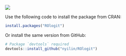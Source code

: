 [![](http://cranlogs.r-pkg.org/badges/grand-total/ROlogit)](http://cran.rstudio.com/web/packages/ROlogit/index.html)
<!--[![Rdoc](http://www.rdocumentation.org/badges/version/ROlogit)](http://www.rdocumentation.org/packages/ROlogit)-->

Use the following code to install the package from CRAN:
```r
install.packages("ROlogit")
```

Or install the same version from GitHub:
```r
# Package `devtools` required
devtools::install_github("nyilin/ROlogit")
```
